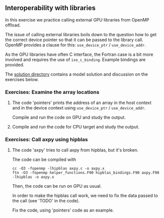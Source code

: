 <!--
SPDX-FileCopyrightText: 2025 CSC - IT Center for Science Ltd. <www.csc.fi>

SPDX-License-Identifier: CC-BY-4.0
-->

## Interoperability with libraries

In this exercise we practice calling external GPU libraries from OpenMP offload.

The issue of calling external libraries boils down to the question how to get
the correct device pointer so that it can be passed to the library call.
OpenMP provides a clause for this: `use_device_ptr` / `use_device_addr`.

As the GPU libraries have often C interface, the Fortran case is a bit more
involved and requires the use of `iso_c_binding`.
Example bindings are provided.

The [solution directory](solution/) contains a model solution and discussion on the exercises below.

### Exercises: Examine the array locations

1. The code 'pointers' prints the address of an array
   in the host context and in the device context using `use_device_ptr` / `use_device_addr`.

   Compile and run the code on GPU and study the output.

2. Compile and run the code for CPU target and study the output.


### Exercises: Call axpy using hipblas

1. The code 'axpy' tries to call axpy from hipblas, but it's broken.

   The code can be compiled with

       cc -O3 -fopenmp -lhipblas axpy.c -o axpy.x
       ftn -O3 -fopenmp helper_functions.F90 hipblas_bindings.F90 axpy.F90 -lhipblas -o axpy.x

   Then, the code can be run on GPU as usual.

   In order to make the hipblas call work, we need to fix the data passed to the call
   (see 'TODO' in the code).

   Fix the code, using 'pointers' code as an example.
